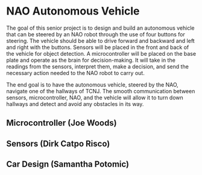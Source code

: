 # NAO Autonomous Vehicle

The goal of this senior project is to design and build an autonomous vehicle that can be steered by an NAO robot through the use of four buttons for steering. The vehicle should be able to drive forward and backward and left and right with the buttons. Sensors will be placed in the front and back of the vehicle for object detection. A microcontroller will be placed on the base plate and operate as the brain for decision-making. It will take in the readings from the sensors, interpret them, make a decision, and send the necessary action needed to the NAO robot to carry out.

The end goal is to have the autonomous vehicle, steered by the NAO, navigate one of the hallways of TCNJ. The smooth communication between sensors, microcontroller, NAO, and the vehicle will allow it to turn down hallways and detect and avoid any obstacles in its way.

## Microcontroller (Joe Woods)

## Sensors (Dirk Catpo Risco)

## Car Design (Samantha Potomic) 

